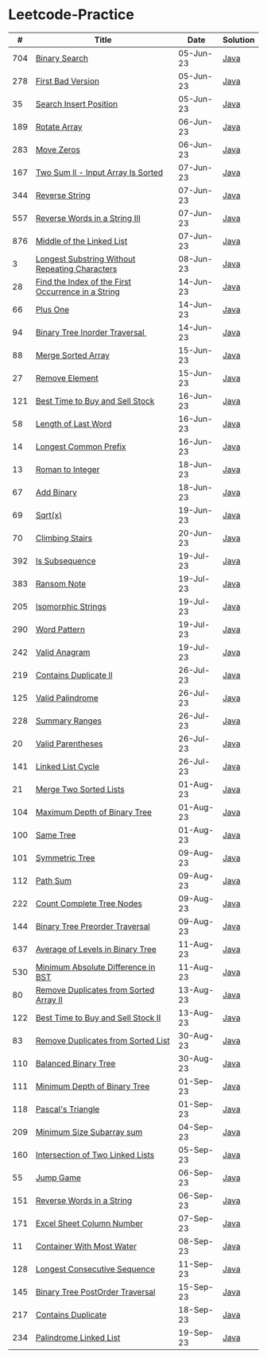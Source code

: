 # Leetcode-Practice

| #   | Title                                                                                                                                                                                                   | Date      | Solution                                                                     |
| --- | ------------------------------------------------------------------------------------------------------------------------------------------------------------------------------------------------------- | --------- | ---------------------------------------------------------------------------- |
| 704 | [Binary Search](https://leetcode.com/problems/binary-search/description/?envType=study-plan&envId=algorithm-i&plan=algorithm)                                                                           | 05-Jun-23 | [Java](/BinarySearch/704_Binary_Search.java)                                 |
| 278 | [First Bad Version](https://leetcode.com/problems/first-bad-version/description/?envType=study-plan&envId=algorithm-i&plan=algorithm)                                                                   | 05-Jun-23 | [Java](/BinarySearch/278_First_Bad_Version.java)                             |
| 35  | [Search Insert Position](https://leetcode.com/problems/search-insert-position/description/?envType=study-plan&envId=algorithm-i&plan=algorithm)                                                         | 05-Jun-23 | [Java](/BinarySearch/35_Search_Insert_Position.java)                         |
| 189 | [Rotate Array](https://leetcode.com/problems/rotate-array/description/?envType=study-plan&envId=algorithm-i&plan=algorithm)                                                                             | 06-Jun-23 | [Java](/TwoPointers/189_Rotate_Array.java)                                   |
| 283 | [Move Zeros](https://leetcode.com/problems/move-zeroes/description/?envType=study-plan&envId=algorithm-i&plan=algorithm)                                                                                | 06-Jun-23 | [Java](/TwoPointers/283_Move_Zeros.java)                                     |
| 167 | [Two Sum ll - Input Array Is Sorted](https://leetcode.com/problems/two-sum-ii-input-array-is-sorted/description/?envType=study-plan&envId=algorithm-i&plan=algorithm)                                   | 07-Jun-23 | [Java](/TwoPointers/167_Two_Sum_ll.java)                                     |
| 344 | [Reverse String](https://leetcode.com/problems/reverse-string/description/?envType=study-plan&envId=algorithm-i&plan=algorithm)                                                                         | 07-Jun-23 | [Java](/TwoPointers/344_Reverse_String.java)                                 |
| 557 | [Reverse Words in a String III](https://leetcode.com/problems/reverse-words-in-a-string-iii/description/?envType=study-plan&envId=algorithm-i&plan=algorithm)                                           | 07-Jun-23 | [Java](/TwoPointers/557_Reverse_Words_in_a_String_lll.java)                  |
| 876 | [Middle of the Linked List](https://leetcode.com/problems/middle-of-the-linked-list/description/?envType=study-plan&envId=algorithm-i&plan=algorithm)                                                   | 07-Jun-23 | [Java](/TwoPointers/876_Middle_of_the_Linked_List.java)                      |
| 3   | [Longest Substring Without Repeating Characters](https://leetcode.com/problems/longest-substring-without-repeating-characters/description/?envType=study-plan&envId=algorithm-i&plan=algorithm)         | 08-Jun-23 | [Java](/SlidingWindow/3_Longest_Substring_Without_Repeating_Characters.java) |
| 28  | [Find the Index of the First Occurrence in a String](https://leetcode.com/problems/find-the-index-of-the-first-occurrence-in-a-string/description/?envType=featured-list&envId=top-interview-questions) | 14-Jun-23 | [Java](/TwoPointers/28_Find_Index_of_First_Occurence_in_String.java)         |
| 66  | [Plus One](https://leetcode.com/problems/plus-one/description/?envType=featured-list&envId=top-interview-questions)                                                                                     | 14-Jun-23 | [Java](/Others/66_Plus_One.java)                                             |
| 94  | [Binary Tree Inorder Traversal  ](https://leetcode.com/problems/binary-tree-inorder-traversal/description/?envType=featured-list&envId=top-interview-questions)                                         | 14-Jun-23 | [Java](/BinaryTree/94_Binary_Tree_Inorder_Traversal.java)                    |
| 88  | [Merge Sorted Array](https://leetcode.com/problems/merge-sorted-array/description/?envType=study-plan-v2&envId=top-interview-150)                                                                       | 15-Jun-23 | [Java](/TwoPointers/88_Merged_Sorted_Array.java)                             |
| 27  | [Remove Element](https://leetcode.com/problems/remove-element/description/?envType=study-plan-v2&envId=top-interview-150)                                                                               | 15-Jun-23 | [Java](/TwoPointers/22_Remove_Element.java)                                  |
| 121 | [Best Time to Buy and Sell Stock](https://leetcode.com/problems/best-time-to-buy-and-sell-stock/description/?envType=study-plan-v2&envId=top-interview-150)                                             | 16-Jun-23 | [Java](/DP/121_Best_Time_to_Buy_and_Sell_Stock.java)                         |
| 58  | [Length of Last Word](https://leetcode.com/problems/length-of-last-word/description/?envType=study-plan-v2&envId=top-interview-150)                                                                     | 16-Jun-23 | [Java](/Others/58_Length_of_Last_Word.java)                                  |
| 14  | [Longest Common Prefix](https://leetcode.com/problems/longest-common-prefix/description/?envType=study-plan-v2&envId=top-interview-150)                                                                 | 16-Jun-23 | [Java](/Others/14_Longest_Common_Prefix.java)                                |
| 13  | [Roman to Integer](https://leetcode.com/problems/roman-to-integer/description/)                                                                                                                         | 18-Jun-23 | [Java](/HashTable/13_Roman_to_Integer.java)                                  |
| 67  | [Add Binary](https://leetcode.com/problems/add-binary/)                                                                                                                                                 | 18-Jun-23 | [Java](/Others/67_Add_Binary.java)                                           |
| 69  | [Sqrt(x)](https://leetcode.com/problems/sqrtx/description/)                                                                                                                                             | 19-Jun-23 | [Java](/BinarySearch/69_sqrt_x.java)                                         |
| 70  | [Climbing Stairs](https://leetcode.com/problems/climbing-stairs/description/)                                                                                                                           | 20-Jun-23 | [Java](/DP/70_Climbing_Stairs.java)                                          |
| 392 | [Is Subsequence](https://leetcode.com/problems/is-subsequence/description/?envType=study-plan-v2&envId=top-interview-150)                                                                               | 19-Jul-23 | [Java](/TwoPointers/392_Is_Subsequence.java)                                 |
| 383 | [Ransom Note](https://leetcode.com/problems/ransom-note/description/?envType=study-plan-v2&envId=top-interview-150)                                                                                     | 19-Jul-23 | [Java](/HashTable/383_Ransom_Note.java)                                      |
| 205 | [Isomorphic Strings](https://leetcode.com/problems/isomorphic-strings/description/?envType=study-plan-v2&envId=top-interview-150)                                                                       | 19-Jul-23 | [Java](/HashTable/205_Isomorphic_Strings.java)                               |
| 290 | [Word Pattern](https://leetcode.com/problems/word-pattern/description/?envType=study-plan-v2&envId=top-interview-150)                                                                                   | 19-Jul-23 | [Java](/HashTable/290_Word_Pattern.java)                                     |
| 242 | [Valid Anagram](https://leetcode.com/problems/valid-anagram/submissions/998984979/?envType=study-plan-v2&envId=top-interview-150)                                                                       | 19-Jul-23 | [Java](/HashTable/242_Valid_Anagram.java)                                    |
| 219 | [Contains Duplicate ll](https://leetcode.com/problems/contains-duplicate-ii/description/?envType=study-plan-v2&envId=top-interview-150)                                                                 | 26-Jul-23 | [Java](/HashTable/219_Contains_Duplicate_ll.java)                            |
| 125 | [Valid Palindrome](https://leetcode.com/problems/valid-palindrome/description/?envType=study-plan-v2&envId=top-interview-150)                                                                           | 26-Jul-23 | [Java](/TwoPointers/125_Valid_Palindrome.java)                               |
| 228 | [Summary Ranges](https://leetcode.com/problems/summary-ranges/description/?envType=study-plan-v2&envId=top-interview-150)                                                                               | 26-Jul-23 | [Java](/Others/228_Summary_Ranges.java)                                      |
| 20  | [Valid Parentheses](https://leetcode.com/problems/valid-parentheses/description/?envType=study-plan-v2&envId=top-interview-150)                                                                         | 26-Jul-23 | [Java](/Others/20_Valid_Parenthesis.java)                                    |
| 141 | [Linked List Cycle](https://leetcode.com/problems/linked-list-cycle/description/?envType=study-plan-v2&envId=top-interview-150)                                                                         | 26-Jul-23 | [Java](/LinkedList/141_Linked_List_Cycle.java)                               |
| 21  | [Merge Two Sorted Lists](https://leetcode.com/problems/merge-two-sorted-lists/description/?envType=study-plan-v2&envId=top-interview-150)                                                               | 01-Aug-23 | [Java](/LinkedList/21_Merge_Two_Sorted_Lists.java)                           |
| 104 | [Maximum Depth of Binary Tree](https://leetcode.com/problems/maximum-depth-of-binary-tree/description/?envType=study-plan-v2&envId=top-interview-150)                                                   | 01-Aug-23 | [Java](/BinaryTree/104_Maximum_Depth_of_Binary_Tree.java)                    |
| 100 | [Same Tree](https://leetcode.com/problems/same-tree/description/?envType=study-plan-v2&envId=top-interview-150)                                                                                         | 01-Aug-23 | [Java](/BinaryTree/100_Same_Tree.java)                                       |
| 101 | [Symmetric Tree](https://leetcode.com/problems/symmetric-tree/description/?envType=study-plan-v2&envId=top-interview-150)                                                                               | 09-Aug-23 | [Java](/BinaryTree/101_Symmetric_Tree.java)                                  |
| 112 | [Path Sum](https://leetcode.com/problems/path-sum/description/?envType=study-plan-v2&envId=top-interview-150)                                                                                           | 09-Aug-23 | [Java](/BinaryTree/112_Path_Sum.java)                                        |
| 222 | [Count Complete Tree Nodes](https://leetcode.com/problems/count-complete-tree-nodes/)                                                                                                                   | 09-Aug-23 | [Java](/BinaryTree/222_Count_Complete_Tree_Nodes.java)                       |
| 144 | [Binary Tree Preorder Traversal](https://leetcode.com/problems/binary-tree-preorder-traversal/)                                                                                                         | 09-Aug-23 | [Java](/BinarySearch/144_Binary_Tree_Preorder_Traversal.java)                |
| 637 | [Average of Levels in Binary Tree](https://leetcode.com/problems/average-of-levels-in-binary-tree/)                                                                                                     | 11-Aug-23 | [Java](/BinaryTree/637_Average_of_Levels_in_Binary_Tree.java)                |
| 530 | [Minimum Absolute Difference in BST](https://leetcode.com/problems/minimum-absolute-difference-in-bst/)                                                                                                 | 11-Aug-23 | [Java](/BinarySearchTree/530_Minimum_Absolute_Difference_in_BST.java)        |
| 80  | [Remove Duplicates from Sorted Array II](https://leetcode.com/problems/remove-duplicates-from-sorted-array-ii/)                                                                                         | 13-Aug-23 | [Java](/TwoPointers/80_Remove_Duplicates_from_Sorted_Array_ll.java)          |
| 122 | [Best Time to Buy and Sell Stock II](https://leetcode.com/problems/best-time-to-buy-and-sell-stock-ii/)                                                                                                 | 13-Aug-23 | [Java](/DP/122_Best_Time_to_Buy_and_Sell_Stock_ll.java)                      |
| 83  | [Remove Duplicates from Sorted List](https://leetcode.com/problems/remove-duplicates-from-sorted-list/description/)                                                                                     | 30-Aug-23 | [Java](/LinkedList/83_Remove_Duplicates_from_Sorted_List.java)               |
| 110 | [Balanced Binary Tree](https://leetcode.com/problems/balanced-binary-tree/description/)                                                                                                                 | 30-Aug-23 | [Java](/BinaryTree/110_Balanced_Binary_Tree.java)                            |
| 111 | [Minimum Depth of Binary Tree](https://leetcode.com/problems/minimum-depth-of-binary-tree/description/)                                                                                                 | 01-Sep-23 | [Java](/BinaryTree/111_Minimum_Depth_of_Binary_Tree.java)                    |
| 118 | [Pascal's Triangle](https://leetcode.com/problems/pascals-triangle/description/)                                                                                                                        | 01-Sep-23 | [Java](/DP/118_Pascals_Triangle.java)                                        |
| 209 | [Minimum Size Subarray sum](https://leetcode.com/problems/minimum-size-subarray-sum/description/)                                                                                                       | 04-Sep-23 | [Java](/SlidingWindow/209_Minimum_Size_Subarray_Sum.java)                    |
| 160 | [Intersection of Two Linked Lists](https://leetcode.com/problems/intersection-of-two-linked-lists/description/)                                                                                         | 05-Sep-23 | [Java](/LinkedList/160_Intersection_of_Two_Linked_Lists.java)                |
| 55  | [Jump Game](https://leetcode.com/problems/jump-game/)                                                                                                                                                   | 06-Sep-23 | [Java](/DP/55_Jump_Game.java)                                                |
| 151 | [Reverse Words in a String](https://leetcode.com/problems/reverse-words-in-a-string/)                                                                                                                   | 06-Sep-23 | [Java](/Others/151_Reverse_Words_in_a_String.java)                           |
| 171 | [Excel Sheet Column Number](https://leetcode.com/problems/excel-sheet-column-number/description/)                                                                                                                   | 07-Sep-23 | [Java](/Others/171_Excel_Sheet_Column_Number.java)                           |
| 11 | [Container With Most Water](https://leetcode.com/problems/container-with-most-water/)                                                                                                                   | 08-Sep-23 | [Java](/TwoPointers/11_Container_With_Most_Water.java)                           |
| 128 | [Longest Consecutive Sequence](https://leetcode.com/problems/longest-consecutive-sequence/)                                                                                                                   | 11-Sep-23 | [Java](/HashTable/128_Longest_Consecutive_Sequence.java)                           |
| 145 | [Binary Tree PostOrder Traversal](https://leetcode.com/problems/binary-tree-postorder-traversal/description/)                                                                                                                   | 15-Sep-23 | [Java](/BinaryTree/145_Binary_Tree_PostOrder_Traversal.java)                           |
| 217 | [Contains Duplicate](https://leetcode.com/problems/contains-duplicate/)                                                                                                                   | 18-Sep-23 | [Java](/HashTable/217_Contains_Duplicate.java)                           |
| 234 | [Palindrome Linked List](https://leetcode.com/problems/palindrome-linked-list/description/)                                                                                                                   | 19-Sep-23 | [Java](/Others/234_Palindrome_Linked_List.java)                           |